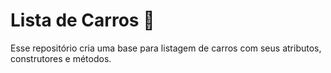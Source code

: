 # Lista de Carros :car:



Esse repositório cria uma base para listagem de carros com seus atributos, construtores e métodos.